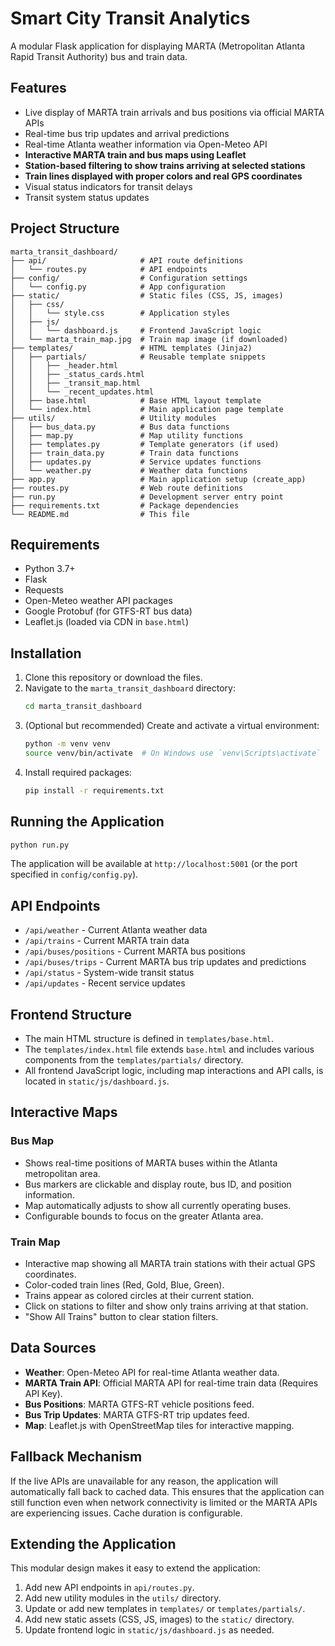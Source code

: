 # Smart City Transit Analytics

A modular Flask application for displaying MARTA (Metropolitan Atlanta Rapid Transit Authority) bus and train data.

## Features

- Live display of MARTA train arrivals and bus positions via official MARTA APIs
- Real-time bus trip updates and arrival predictions
- Real-time Atlanta weather information via Open-Meteo API
- **Interactive MARTA train and bus maps using Leaflet**
- **Station-based filtering to show trains arriving at selected stations**
- **Train lines displayed with proper colors and real GPS coordinates**
- Visual status indicators for transit delays
- Transit system status updates

## Project Structure

```
marta_transit_dashboard/
├── api/                     # API route definitions
│   └── routes.py            # API endpoints
├── config/                  # Configuration settings
│   └── config.py            # App configuration
├── static/                  # Static files (CSS, JS, images)
│   ├── css/
│   │   └── style.css        # Application styles
│   ├── js/
│   │   └── dashboard.js     # Frontend JavaScript logic
│   └── marta_train_map.jpg  # Train map image (if downloaded)
├── templates/               # HTML templates (Jinja2)
│   ├── partials/            # Reusable template snippets
│   │   ├── _header.html
│   │   ├── _status_cards.html
│   │   ├── _transit_map.html
│   │   └── _recent_updates.html
│   ├── base.html            # Base HTML layout template
│   └── index.html           # Main application page template
├── utils/                   # Utility modules
│   ├── bus_data.py          # Bus data functions
│   ├── map.py               # Map utility functions
│   ├── templates.py         # Template generators (if used)
│   ├── train_data.py        # Train data functions
│   ├── updates.py           # Service updates functions
│   └── weather.py           # Weather data functions
├── app.py                   # Main application setup (create_app)
├── routes.py                # Web route definitions
├── run.py                   # Development server entry point
├── requirements.txt         # Package dependencies
└── README.md                # This file
```

## Requirements

- Python 3.7+
- Flask
- Requests
- Open-Meteo weather API packages
- Google Protobuf (for GTFS-RT bus data)
- Leaflet.js (loaded via CDN in `base.html`)

## Installation

1.  Clone this repository or download the files.
2.  Navigate to the `marta_transit_dashboard` directory:
    ```bash
    cd marta_transit_dashboard
    ```
3.  (Optional but recommended) Create and activate a virtual environment:
    ```bash
    python -m venv venv
    source venv/bin/activate  # On Windows use `venv\Scripts\activate`
    ```
4.  Install required packages:
    ```bash
    pip install -r requirements.txt
    ```

## Running the Application
```bash
python run.py
```

The application will be available at `http://localhost:5001` (or the port specified in `config/config.py`).

## API Endpoints

- `/api/weather` - Current Atlanta weather data
- `/api/trains` - Current MARTA train data
- `/api/buses/positions` - Current MARTA bus positions
- `/api/buses/trips` - Current MARTA bus trip updates and predictions
- `/api/status` - System-wide transit status
- `/api/updates` - Recent service updates

## Frontend Structure

- The main HTML structure is defined in `templates/base.html`.
- The `templates/index.html` file extends `base.html` and includes various components from the `templates/partials/` directory.
- All frontend JavaScript logic, including map interactions and API calls, is located in `static/js/dashboard.js`.

## Interactive Maps

### Bus Map
- Shows real-time positions of MARTA buses within the Atlanta metropolitan area.
- Bus markers are clickable and display route, bus ID, and position information.
- Map automatically adjusts to show all currently operating buses.
- Configurable bounds to focus on the greater Atlanta area.

### Train Map
- Interactive map showing all MARTA train stations with their actual GPS coordinates.
- Color-coded train lines (Red, Gold, Blue, Green).
- Trains appear as colored circles at their current station.
- Click on stations to filter and show only trains arriving at that station.
- "Show All Trains" button to clear station filters.

## Data Sources

- **Weather**: Open-Meteo API for real-time Atlanta weather data.
- **MARTA Train API**: Official MARTA API for real-time train data (Requires API Key).
- **Bus Positions**: MARTA GTFS-RT vehicle positions feed.
- **Bus Trip Updates**: MARTA GTFS-RT trip updates feed.
- **Map**: Leaflet.js with OpenStreetMap tiles for interactive mapping.

## Fallback Mechanism

If the live APIs are unavailable for any reason, the application will automatically fall back to cached data. This ensures that the application can still function even when network connectivity is limited or the MARTA APIs are experiencing issues. Cache duration is configurable.

## Extending the Application

This modular design makes it easy to extend the application:

1. Add new API endpoints in `api/routes.py`.
2. Add new utility modules in the `utils/` directory.
3. Update or add new templates in `templates/` or `templates/partials/`.
4. Add new static assets (CSS, JS, images) to the `static/` directory.
5. Update frontend logic in `static/js/dashboard.js` as needed. 